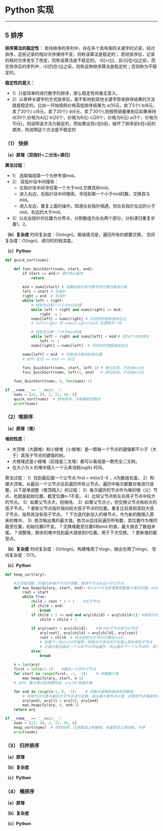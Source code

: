 




# Python 实现
----------------------------------------------
## 5 排序
**排序算法的稳定性：**
若待排序的序列中，存在多个具有相同关键字的记录，经过排序，这些记录的相对次序保持不变，则称该算法是稳定的；
若经排序后，记录的相对次序发生了改变，则称该算法是不稳定的。
r[i]=r[j]，且r[i]在r[j]之前，而在排序后的序列中，r[i]仍在r[j]之前，则称这种排序算法是稳定的；否则称为不稳定的。

**稳定性的意义：**
- 1）只是简单的进行数字的排序，那么稳定性将毫无意义。
- 2）以某种关键字的方式排序后，能不影响到其他关键字原来排序结果的方法就是稳定的。比如一开始按照价格高低排序结果为 a(10元，卖了5个) b(8元，卖了20个) c(6元，卖了20个) d(4元，卖了30个),则按照销量重拍后如果保持 d(30个,价格为4元) b(20个，价格为8元) c(20个，价格为6元) a(5个，价格为10元)，则说明该方法为稳定的，而如果出现c在b前，破坏了排序前b在c前的顺序，则说明这个方法是不稳定的

### （1） 快排
**（a）原理（双指针+二分法+递归）**

**算法过程：**
- 1） 选取每段第一个为参考值mid。
- 2） 双指针往中间搜索：
    -  左指针往中间寻找第一个大于mid,交换其和mid。
    -  进入右边，右指针往中间搜索，寻找到第一个小于mid的数，交换其与mid。
    -  进入左边，重复上面的操作，知道左右指针相遇，则左右指针左边的小于mid，右边的大于mid。
- 3）以左右指针的位置为分界点，分割数组为左右两个部分，分别递归重复步骤1、2。

**（b）复杂度**
时间复杂度：O(nlogn)。极端情况是，遍历所有的都要交换。
空间复杂度：O(logn)，递归时的栈深度。

**（c）Python**
```python
def quick_sort(nums):

    def func_QuickSort(nums, start, end):
        if start >= end:# 递归停止条件
            return
        
        mid = nums[start] # 设置起始元素为要寻找位置的基准元素
        left = start # 左指针
        right = end  # 右指针
        while left < right:
            # 找到右边第一个小于mid的值
            while left < right and nums[right] >= mid: 
                right -= 1
            nums[left] = nums[right] # 将找到的值赋值给左边
            # left=right 和 nums[right]<mid 处理情况一样

            # 找到左边第一个大于mid的值
            while left < right and nums[left] < mid:# 则left向右移动
                left += 1
            nums[right] = nums[left]  # 将找到的值赋值给右边

        nums[left] = mid  # 将基准元素放到该位置
        # 此时 左边 <= mid <= 右边 
        
        func_QuickSort(nums, start, left-1) # 递归左侧，不包括mid点
        func_QuickSort(nums, left+1, end)   # 递归右侧，不包括mid点

    func_QuickSort(nums, 0, len(nums)-1)

if __name__ == '__main__':
    nums = [23, 94, 2, 21, 56, 6]
    quick_sort(nums)  # 原地排序，不新建新的数组
    print(nums)
```

### （2）堆排序
**（a）原理（堆）**

**堆的性质：**
- 大顶堆（大跟堆）和小根堆（小根堆）是一颗每一个节点的键值都不小于（大于）其孩子节点的键值的树。
- 大根堆还是小根堆（前提是二叉堆）都可以看成是一颗完全二叉树。
- 在大小为 k 的堆中插入一个元素消耗log(k) 时间。

算法过程：
1）找到最后面一个父节点 first = int(n/2-1) ，n为数组长度。
2）构建大顶堆。从最后一个父节点往前遍历所有父节点。遍历中每次都要对堆进行调整，以下是堆调整（堆顶插入）的过程：
3）每次遍历的节点作为堆的根（父）节点，也就是起始位置，截至位置n-1不变。
4）比较父节点和左右孩子节点中较大的节点。
5）如果父节点大，则保持。
3）如果父节点小，则交换父节点和较大的孩子节点。
? 更新父节点指针指向较大孩子节点的位置。重复比较其和其较大孩子节点，指导其没有孩子节点。
? 下次迭代新加入的根节点，作为新的数插入原来的堆中。
3）依次输出堆的最大值。依次从后往前遍历所有数，其位置作为堆的截至位置，初始位置0不变。
? 交换堆截至位置0和end 的值，最大值去了数组末尾。
? 调整堆，剩余的堆中找到最大值放到0位置。用于下次交换。
? 更新堆的截至点。

**（b）复杂度**
时间复杂度：O(nlogn)。构建堆用了nlogn，输出也用了nlogn。
空间复杂度：O(1)。

**（c）Python**
```python
def heap_sort(ary):

    #大顶堆调整：将堆的末端子节点作调整，使得子节点永远小于父节点
    def max_heapify(ary, start, end): #start为当前需要调整最大堆的位置，end为调整边界
        root = start
        while True:
            child = root * 2 + 1    #左子节点
            if child > end:
                break
            if child + 1 <= end and ary[child] < ary[child+1]: #取较大的子节点
                child = child + 1 
                
            if ary[root] < ary[child]:    #较大的子节点成为父节点
                ary[root], ary[child] = ary[child], ary[root]
                root = child  # 将当前较大子节点位置给root。
                # 如果下一轮child不越界，则相当于迭代向下处理上原本根的子节点
                # 又因为是从最后一个父系节点开始遍历，所以遍历下一个父节点时，其子节点已经处理好了。
            else:
                break
    
    n = len(ary)
    first = int(n/2-1)    #最后一个非叶子节点
    for start in range(first, -1, -1):    # 构建最大堆
        max_heapify(ary, start, n-1)
    # 此时，最大堆已经构建完成，ary[0]是最大数

    for end in range(n-1, 0, -1):    # 将最大跟堆转换成有序数组
        # 将根节点元素与最后叶子节点进行互换，取出最大根节点元素，对剩余节点重新构建最大堆
        ary[end], ary[0] = ary[0], ary[end]  
        max_heapify(ary, 0, end-1)   
    return ary

if __name__ == '__main__':
    nums = [23, 94, 2, 21, 56, 6]
    heap_sort(nums)  # 原地排序，在原数组上构建堆，未重新定义堆结构，升序
    print(nums) 
```


### （3） 归并排序
**（a）原理**

**（b）复杂度**

**（c）Python**


### （4） 桶排序
**（a）原理**

**（b）复杂度**

**（c）Python**






